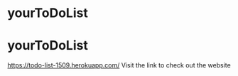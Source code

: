# yourToDoList

# yourToDoList

https://todo-list-1509.herokuapp.com/
Visit the link to check out the website
